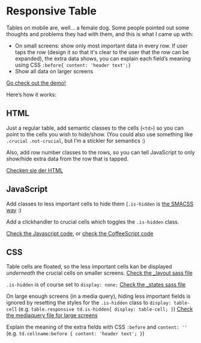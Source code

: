 # Responsive Table

Tables on mobile are, well… a female dog. Some people pointed out some thoughts and problems they had with them, and this is what I came up with:

- On small screens: show only most important data in every row. If user taps the row (design it so that it's clear to the user that the row can be expanded), the extra data shows, you can explain each field’s meaning using CSS `:before{ content: 'header text';}`
- Show all data on larger screens

[Go check out the demo!](http://kennybrijs.net/demos/responsive-table/)

Here’s how it works:


## HTML

Just a regular table, add semantic classes to the cells (`<td>`) so you can point to the cells you wish to hide/show. (You could also use something like `.crucial` `.not-crucial`, but I’m a stickler for semantics :)

Also, add row number classes to the rows, so you can tell JavaScript to only show/hide extra data from the row that is tapped.

[Checken sie der HTML](https://github.com/KennyBrijs/Responsive-Table/blob/master/index.html)


## JavaScript

Add classes to less important cells to hide them (`.is-hidden` is [the SMACSS way](http://smacss.com/book/type-state) :)

Add a clickhandler to crucial cells which toggles the `.is-hidden` class.

[Check the Javascript code](https://github.com/KennyBrijs/Responsive-Table/blob/master/js/main.js), or [check the CoffeeScript code](https://github.com/KennyBrijs/Responsive-Table/blob/master/js/coffee/main.coffee)


## CSS

Table cells are floated, so the less important cells kan be displayed *underneath* the crucial cells on smaller screens. [Check the _layout sass file](https://github.com/KennyBrijs/Responsive-Table/blob/master/css/scss/_layout.scss)

`.is-hidden` is of course set to `display: none;` [Check the _states sass file](https://github.com/KennyBrijs/Responsive-Table/blob/master/css/scss/_states.scss)

On large enough screens (in a media query), hiding less important fields is ignored by resetting the styles for the `.is-hidden` class to `display: table-cell` (e.g. `table.responsive td.is-hidden{ display: table-cell; }`) [Check the mediaquery file for large screens](https://github.com/KennyBrijs/Responsive-Table/blob/master/css/scss/_768.scss)

Explain the meaning of the extra fields with CSS `:before` and `content: ''` (e.g. `td.cellname:before { content: 'header text'; }`)
